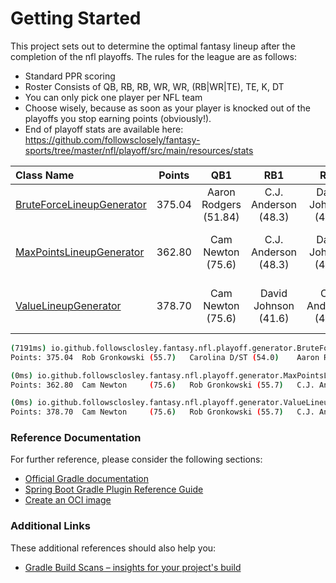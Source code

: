 # Getting Started

This project sets out to determine the optimal fantasy lineup after the completion of the nfl playoffs. The rules for
the league are as follows:

- Standard PPR scoring
- Roster Consists of QB, RB, RB, WR, WR, (RB|WR|TE), TE, K, DT
- You can only pick one player per NFL team
- Choose wisely, because as soon as your player is knocked out of the playoffs you stop earning points (obviously!).
- End of playoff stats are available
  here: https://github.com/followsclosely/fantasy-sports/tree/master/nfl/playoff/src/main/resources/stats

| Class Name                                                                                                                                                                                                | Points |          QB1          |         RB1          |         RB2          |          WR1           |          WR2           |      RB/WR/TE       |          TE1          |          K          |           DT            |
|:----------------------------------------------------------------------------------------------------------------------------------------------------------------------------------------------------------|:------:|:---------------------:|:--------------------:|:--------------------:|:----------------------:|:----------------------:|:-------------------:|:---------------------:|:-------------------:|:-----------------------:|
| [BruteForceLineupGenerator](https://github.com/followsclosely/fantasy-sports/blob/master/nfl/playoff/src/main/java/io/github/followsclosley/fantasy/nfl/playoff/generator/BruteForceLineupGenerator.java) | 375.04 | Aaron Rodgers (51.84) | C.J. Anderson (48.3) | David Johnson (41.6) | Martavis Bryant (46.7) | Jermaine Kearse (38.8) |  A.J. Green (18.1)  | Rob Gronkowski (55.7) | Cairo Santos (20.0) |  Carolina D/ST (54.0)   |
| [MaxPointsLineupGenerator](https://github.com/followsclosely/fantasy-sports/blob/master/nfl/playoff/src/main/java/io/github/followsclosley/fantasy/nfl/playoff/generator/MaxPointsLineupGenerator.java)   | 362.80 | Cam Newton     (75.6) | C.J. Anderson (48.3) | David Johnson (41.6) | Martavis Bryant (46.7) | Jermaine Kearse (38.8) | Travis Kelce (29.1) | Rob Gronkowski (55.7) |  Blair Walsh (8.0)  |  Green Bay D/ST (19.0)  |
| [ValueLineupGenerator](https://github.com/followsclosely/fantasy-sports/blob/master/nfl/playoff/src/main/java/io/github/followsclosley/fantasy/nfl/playoff/generator/ValueLineupGenerator.java)           | 378.70 | Cam Newton     (75.6) | David Johnson (41.6) | C.J. Anderson (48.3) | Martavis Bryant (46.7) | Jermaine Kearse (38.8) | Jordan Reed (27.0)  | Rob Gronkowski (55.7) | Mason Crosby (16.0) | Kansas City D/ST (29.0) |

```bash
(7191ms) io.github.followsclosley.fantasy.nfl.playoff.generator.BruteForceLineupGenerator
Points: 375.04	Rob Gronkowski (55.7)	Carolina D/ST (54.0)	Aaron Rodgers (51.84)	C.J. Anderson (48.3)	Martavis Bryant (46.7)	David Johnson (41.6)	Jermaine Kearse (38.8)	Cairo Santos (20.0)	A.J. Green (18.1)	

(0ms) io.github.followsclosley.fantasy.nfl.playoff.generator.MaxPointsLineupGenerator
Points: 362.80	Cam Newton     (75.6)	Rob Gronkowski (55.7)	C.J. Anderson (48.3)	Martavis Bryant (46.7)	David Johnson (41.6)	Jermaine Kearse (38.8)	Travis Kelce (29.1)	Green Bay D/ST (19.0)	Blair Walsh (8.0)	

(0ms) io.github.followsclosley.fantasy.nfl.playoff.generator.ValueLineupGenerator
Points: 378.70	Cam Newton     (75.6)	Rob Gronkowski (55.7)	C.J. Anderson (48.3)	Martavis Bryant (46.7)	David Johnson (41.6)	Jermaine Kearse (38.8)	Kansas City D/ST (29.0)	Jordan Reed (27.0)	Mason Crosby (16.0)	

```

### Reference Documentation

For further reference, please consider the following sections:

* [Official Gradle documentation](https://docs.gradle.org)
* [Spring Boot Gradle Plugin Reference Guide](https://docs.spring.io/spring-boot/docs/2.6.2/gradle-plugin/reference/html/)
* [Create an OCI image](https://docs.spring.io/spring-boot/docs/2.6.2/gradle-plugin/reference/html/#build-image)

### Additional Links

These additional references should also help you:

* [Gradle Build Scans – insights for your project's build](https://scans.gradle.com#gradle)

